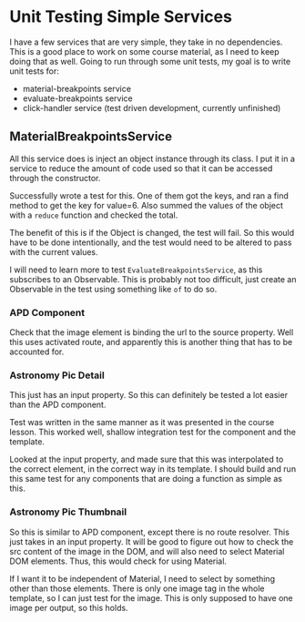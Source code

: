 # Unit Testing Simple Services

I have a few services that are very simple, they take in no dependencies.
This is a good place to work on some course material, as I need to keep doing that as well.
Going to run through some unit tests, my goal is to write unit tests for:

- material-breakpoints service
- evaluate-breakpoints service
- click-handler service (test driven development, currently unfinished)  

## MaterialBreakpointsService

All this service does is inject an object instance through its class.
I put it in a service to reduce the amount of code used so that it can be accessed through the constructor.  

Successfully wrote a test for this.
One of them got the keys, and ran a find method to get the key for value=6.
Also summed the values of the object with a `reduce` function and checked the total.  

The benefit of this is if the Object is changed, the test will fail.
So this would have to be done intentionally, and the test would need to be altered to pass with the current values.  

I will need to learn more to test `EvaluateBreakpointsService`, as this subscribes to an Observable.
This is probably not too difficult, just create an Observable in the test using something like `of` to do so.

### APD Component

Check that the image element is binding the url to the source property.
Well this uses activated route, and apparently this is another thing that has to be accounted for.  

### Astronomy Pic Detail

This just has an input property. So this can definitely be tested a lot easier than the APD component.  

Test was written in the same manner as it was presented in the course lesson. This worked well, shallow integration test for the component and the template.  

Looked at the input property, and made sure that this was interpolated to the correct element, in the correct way in its template.
I should build and run this same test for any components that are doing a function as simple as this.

### Astronomy Pic Thumbnail

So this is similar to APD component, except there is no route resolver.
This just takes in an input property.
It will be good to figure out how to check the src content of the image in the DOM, and will also need to select Material DOM elements.
Thus, this would check for using Material.  

If I want it to be independent of Material, I need to select by something other than those elements.
There is only one image tag in the whole template, so I can just test for the image.
This is only supposed to have one image per output, so this holds.
